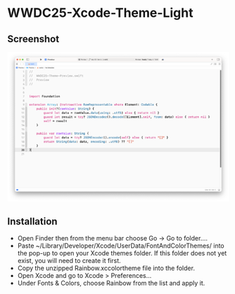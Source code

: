 # WWDC25-Xcode-Theme-Light

## Screenshot

![A preview of the Rainbow Xcode Theme](https://github.com/dm-katsubo/WWDC25-Xcode-Theme-Light/blob/main/Preview.png)

## Installation
- Open Finder then from the menu bar choose Go -> Go to folder.... 
- Paste ~/Library/Developer/Xcode/UserData/FontAndColorThemes/ into the pop-up to open your Xcode themes folder. If this folder does not yet exist, you will need to create it first.
- Copy the unzipped Rainbow.xccolortheme file into the folder.
- Open Xcode and go to Xcode > Preferences...
- Under Fonts & Colors, choose Rainbow from the list and apply it.
